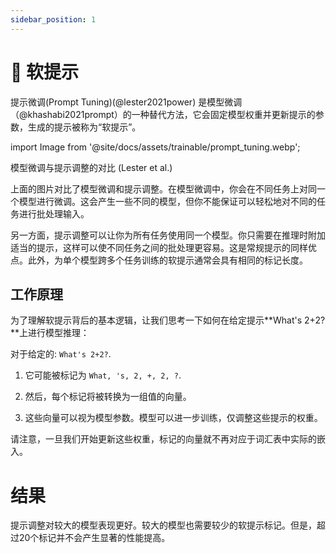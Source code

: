 ```yaml
---
sidebar_position: 1
---
```


# 🔴 软提示

提示微调(Prompt Tuning)(@lester2021power) 是模型微调（@khashabi2021prompt）的一种替代方法，它会固定模型权重并更新提示的参数，生成的提示被称为“软提示”。

import Image from '@site/docs/assets/trainable/prompt_tuning.webp';

<div style={{textAlign: 'center'}}>
  <LazyLoadImage src={Image} style={{width: "500px"}} />
</div>

<div style={{textAlign: 'center'}}>
模型微调与提示调整的对比 (Lester et al.)
</div>

上面的图片对比了模型微调和提示调整。在模型微调中，你会在不同任务上对同一个模型进行微调。这会产生一些不同的模型，但你不能保证可以轻松地对不同的任务进行批处理输入。

另一方面，提示调整可以让你为所有任务使用同一个模型。你只需要在推理时附加适当的提示，这样可以使不同任务之间的批处理更容易。这是常规提示的同样优点。此外，为单个模型跨多个任务训练的软提示通常会具有相同的标记长度。

## 工作原理

为了理解软提示背后的基本逻辑，让我们思考一下如何在给定提示**What's 2+2?**上进行模型推理：

对于给定的: `What's 2+2?`.

1) 它可能被标记为 `What, 's, 2, +, 2, ?`. 

2) 然后，每个标记将被转换为一组值的向量。

3) 这些向量可以视为模型参数。模型可以进一步训练，仅调整这些提示的权重。

请注意，一旦我们开始更新这些权重，标记的向量就不再对应于词汇表中实际的嵌入。

# 结果 

提示调整对较大的模型表现更好。较大的模型也需要较少的软提示标记。但是，超过20个标记并不会产生显著的性能提高。